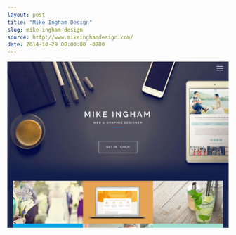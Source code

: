 ```yaml
---
layout: post
title: "Mike Ingham Design"
slug: mike-ingham-design
source: http://www.mikeinghamdesign.com/
date: 2014-10-29 00:00:00 -0700
---
```


<img src="/assets/img/screenshots/mike-ingham-design.jpg">
